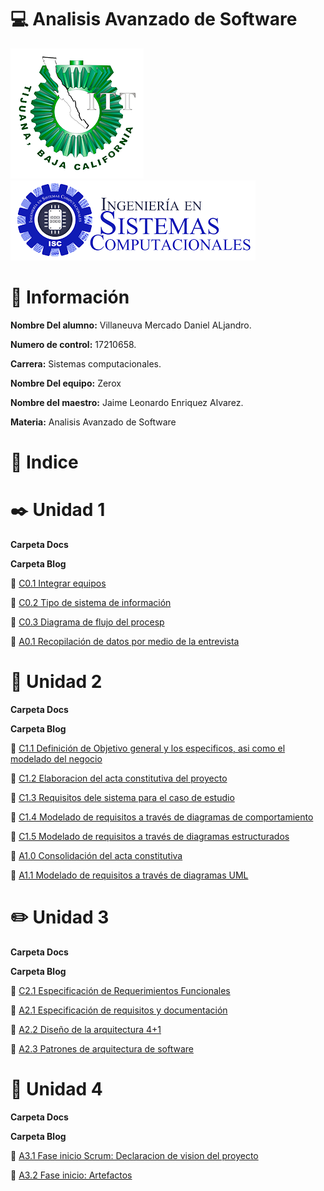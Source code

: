 # :computer: Analisis Avanzado de Software #

![Logo](img/LogoTec.png)
![LogoS](img/LogoSistemas.png)

# :man: Información #

**Nombre Del alumno:** Villaneuva Mercado Daniel ALjandro.

**Numero de control:** 17210658.

**Carrera:** Sistemas computacionales.

**Nombre Del equipo:** Zerox

**Nombre del maestro:** Jaime Leonardo Enriquez Alvarez.

**Materia:** Analisis Avanzado de
Software

# :pushpin: Indice #

# :black_nib: Unidad 1

**Carpeta Docs**



**Carpeta Blog**

  :round_pushpin: [C0.1 Integrar equipos](blog/C0.1_IntegrarEquipo_DanielAlajandroVillaneuvaMercado.md)
  
  :round_pushpin: [C0.2 Tipo de sistema de información](blog/C0.2_TiposDeSitemaDeInfromacion_DaielAlejandroVillanuevaMercado.md)

  :round_pushpin: [C0.3 Diagrama de flujo del procesp](blog/C0.3_Diagramadeflujodelproceso_DanielAlejandroVillanuevaMercado.md)

  :round_pushpin: [A0.1 Recopilación de datos por medio de la entrevista](blog/A0.1-InterviewCompilation_DanielAlejandroVillanuevaMercado.md)

# :notebook: Unidad 2

**Carpeta Docs**

**Carpeta Blog**

:round_pushpin: [C1.1 Definición de Objetivo general y los especificos, asi como el modelado del negocio](blog/C1.1-DefinicióndeObjetivogeneralylosespecificos,asicomoelmodeladodelnegocio-VillanuevaMercadoDanielAljenadro.md)

:round_pushpin: [C1.2 Elaboracion del acta constitutiva del proyecto](blog/C1.2_Elaboraciondelactaconstitutivadelproyecto-DanielVillanuevaMercado.md)

:round_pushpin: [C1.3 Requisitos dele sistema para el caso de estudio](blog/C1.3_Requisitosdelsistemaparaecasodestudio-VillanuevaMercadoDaniel.md)

:round_pushpin: [C1.4 Modelado de requisitos a través de diagramas de comportamiento](blog/C1.4_Modeladoderequisitosatravésdediagramasdecomportamiento_DanielVillanuevaMercado.md)

:round_pushpin: [C1.5  Modelado de requisitos a través de diagramas estructurados](blog/C1.5_Modeladoderequisitosatravésdediagramasestructurados_DanielVillanuevaMercado.md)

:round_pushpin: [A1.0 Consolidación del acta constitutiva](blog/A1.0Consolidation-of-the-articles-of-incorporation_DanielVillanuevaMercado.md)

:round_pushpin: [A1.1 Modelado de requisitos a través de diagramas UML](blog/A1.1Requirements-modeling-through-UML-diagrams_VillanuevaMercadoDaniel.md)

# :pencil2: Unidad 3

**Carpeta Docs**

**Carpeta Blog**

:round_pushpin: [C2.1 Especificación de Requerimientos Funcionales](blog/C2.1_EspecificacióndeRequerimientosFuncionales_VillanuevaMercadoDaniel.md)

:round_pushpin: [A2.1 Especificación de requisitos y documentación](blog/A2.1-Specification-of-requirements-and-documentation_VillanuevaMercadoDaniel.md)

:round_pushpin: [A2.2 Diseño de la arquitectura 4+1](blog/A2.2-Design-of-the-41-architecture_VillanuevaMercadoDaniel.md)

:round_pushpin: [A2.3 Patrones de arquitectura de software](blog/A2.3_Software_Architecture_Patterns_VillanuevaMercadoDananielAlejandro.md)

# :notebook_with_decorative_cover: Unidad 4

**Carpeta Docs**

**Carpeta Blog**

:round_pushpin: [A3.1 Fase inicio Scrum: Declaracion de vision del proyecto](blog/A3.1_FaseInicioScrum_DeclaraciondeVisionDelProyecto-VillanuevaMercadoDaniel.md)

:round_pushpin: [A3.2 Fase inicio: Artefactos](blog/A3.2_Initiation_Phase_Artifacts_VillanuevaMercadoDaniel.md)